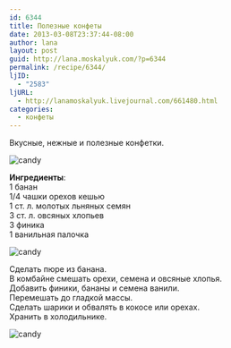 ```yaml
---
id: 6344
title: Полезные конфеты
date: 2013-03-08T23:37:44-08:00
author: lana
layout: post
guid: http://lana.moskalyuk.com/?p=6344
permalink: /recipe/6344/
ljID:
  - "2583"
ljURL:
  - http://lanamoskalyuk.livejournal.com/661480.html
categories:
  - конфеты
---
```

Вкусные, нежные и полезные конфетки.

![candy](http://farm9.staticflickr.com/8369/8541514542_1c146fc19c_c.jpg) 

**Ингредиенты**:  
1 банан  
1/4 чашки орехов кешью  
1 ст. л. молотых льняных семян  
3 ст. л. овсяных хлопьев  
3 финика  
1 ванильная палочка

![candy](http://farm9.staticflickr.com/8521/8541514126_88526bf4aa_c.jpg) 

Сделать пюре из банана.  
В комбайне смешать орехи, семена и овсяные хлопья.  
Добавить финики, бананы и семена ванили.  
Перемешать до гладкой массы.  
Сделать шарики и обвалять в кокосе или орехах.  
Хранить в холодильнике.

![candy](http://farm9.staticflickr.com/8230/8540411805_c09cf04c5b_c.jpg)